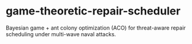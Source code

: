 # game-theoretic-repair-scheduler
Bayesian game + ant colony optimization (ACO) for threat-aware repair scheduling under multi-wave naval attacks.
